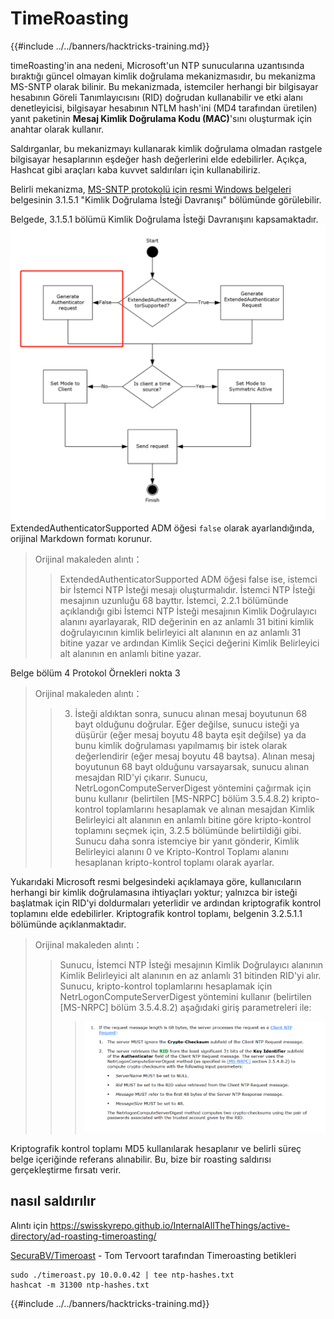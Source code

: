 # TimeRoasting

{{#include ../../banners/hacktricks-training.md}}

timeRoasting'in ana nedeni, Microsoft'un NTP sunucularına uzantısında bıraktığı güncel olmayan kimlik doğrulama mekanizmasıdır, bu mekanizma MS-SNTP olarak bilinir. Bu mekanizmada, istemciler herhangi bir bilgisayar hesabının Göreli Tanımlayıcısını (RID) doğrudan kullanabilir ve etki alanı denetleyicisi, bilgisayar hesabının NTLM hash'ini (MD4 tarafından üretilen) yanıt paketinin **Mesaj Kimlik Doğrulama Kodu (MAC)**'sını oluşturmak için anahtar olarak kullanır.

Saldırganlar, bu mekanizmayı kullanarak kimlik doğrulama olmadan rastgele bilgisayar hesaplarının eşdeğer hash değerlerini elde edebilirler. Açıkça, Hashcat gibi araçları kaba kuvvet saldırıları için kullanabiliriz.

Belirli mekanizma, [MS-SNTP protokolü için resmi Windows belgeleri](https://winprotocoldoc.z19.web.core.windows.net/MS-SNTP/%5bMS-SNTP%5d.pdf) belgesinin 3.1.5.1 "Kimlik Doğrulama İsteği Davranışı" bölümünde görülebilir.

Belgede, 3.1.5.1 bölümü Kimlik Doğrulama İsteği Davranışını kapsamaktadır.
![](../../images/Pasted%20image%2020250709114508.png)
ExtendedAuthenticatorSupported ADM öğesi `false` olarak ayarlandığında, orijinal Markdown formatı korunur.

>Orijinal makaleden alıntı：
>>ExtendedAuthenticatorSupported ADM öğesi false ise, istemci bir İstemci NTP İsteği mesajı oluşturmalıdır. İstemci NTP İsteği mesajının uzunluğu 68 bayttır. İstemci, 2.2.1 bölümünde açıklandığı gibi İstemci NTP İsteği mesajının Kimlik Doğrulayıcı alanını ayarlayarak, RID değerinin en az anlamlı 31 bitini kimlik doğrulayıcının kimlik belirleyici alt alanının en az anlamlı 31 bitine yazar ve ardından Kimlik Seçici değerini Kimlik Belirleyici alt alanının en anlamlı bitine yazar.

Belge bölüm 4 Protokol Örnekleri nokta 3

>Orijinal makaleden alıntı：
>>3. İsteği aldıktan sonra, sunucu alınan mesaj boyutunun 68 bayt olduğunu doğrular. Eğer değilse, sunucu isteği ya düşürür (eğer mesaj boyutu 48 bayta eşit değilse) ya da bunu kimlik doğrulaması yapılmamış bir istek olarak değerlendirir (eğer mesaj boyutu 48 baytsa). Alınan mesaj boyutunun 68 bayt olduğunu varsayarsak, sunucu alınan mesajdan RID'yi çıkarır. Sunucu, NetrLogonComputeServerDigest yöntemini çağırmak için bunu kullanır (belirtilen [MS-NRPC] bölüm 3.5.4.8.2) kripto-kontrol toplamlarını hesaplamak ve alınan mesajdan Kimlik Belirleyici alt alanının en anlamlı bitine göre kripto-kontrol toplamını seçmek için, 3.2.5 bölümünde belirtildiği gibi. Sunucu daha sonra istemciye bir yanıt gönderir, Kimlik Belirleyici alanını 0 ve Kripto-Kontrol Toplamı alanını hesaplanan kripto-kontrol toplamı olarak ayarlar.

Yukarıdaki Microsoft resmi belgesindeki açıklamaya göre, kullanıcıların herhangi bir kimlik doğrulamasına ihtiyaçları yoktur; yalnızca bir isteği başlatmak için RID'yi doldurmaları yeterlidir ve ardından kriptografik kontrol toplamını elde edebilirler. Kriptografik kontrol toplamı, belgenin 3.2.5.1.1 bölümünde açıklanmaktadır.

>Orijinal makaleden alıntı：
>>Sunucu, İstemci NTP İsteği mesajının Kimlik Doğrulayıcı alanının Kimlik Belirleyici alt alanının en az anlamlı 31 bitinden RID'yi alır. Sunucu, kripto-kontrol toplamlarını hesaplamak için NetrLogonComputeServerDigest yöntemini kullanır (belirtilen [MS-NRPC] bölüm 3.5.4.8.2) aşağıdaki giriş parametreleri ile:
>>>![](../../images/Pasted%20image%2020250709115757.png)

Kriptografik kontrol toplamı MD5 kullanılarak hesaplanır ve belirli süreç belge içeriğinde referans alınabilir. Bu, bize bir roasting saldırısı gerçekleştirme fırsatı verir.

## nasıl saldırılır

Alıntı için https://swisskyrepo.github.io/InternalAllTheThings/active-directory/ad-roasting-timeroasting/

[SecuraBV/Timeroast](https://github.com/SecuraBV/Timeroast) - Tom Tervoort tarafından Timeroasting betikleri
```
sudo ./timeroast.py 10.0.0.42 | tee ntp-hashes.txt
hashcat -m 31300 ntp-hashes.txt
```
{{#include ../../banners/hacktricks-training.md}}
